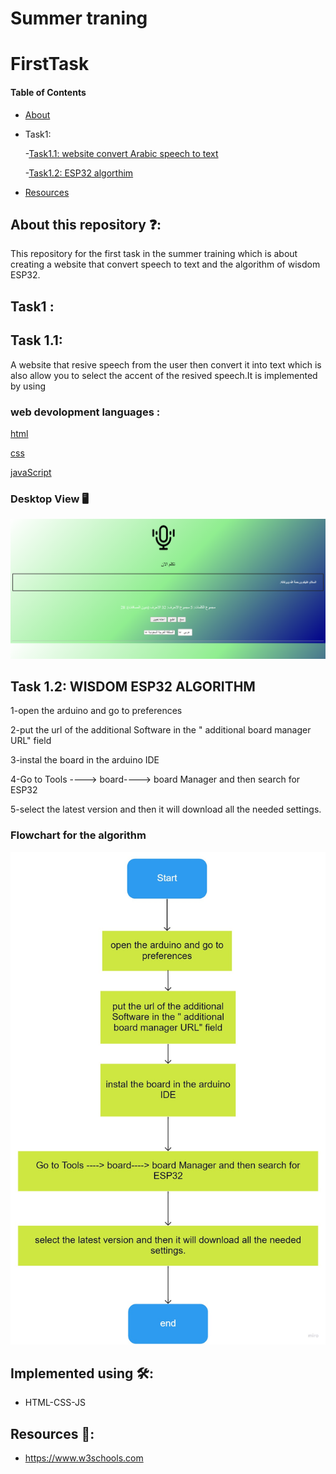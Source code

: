 # Summer traning
# FirstTask

#### Table of Contents  
* [About](https://github.com/shahadalboti/README#about-this-repository-)  
* Task1:
  
   -[Task1.1: website convert Arabic speech to text ](https://github.com/shahadalboti/README#task1-) 
  
   -[Task1.2:  ESP32 algorthim ](https://github.com/shahadalboti/README#task1-) 
  
* [Resources](https://github.com/shahadalboti/README#resources-)  

## About this repository ❓:
This repository for the first task in the summer training which is about creating a website that convert speech to text and the algorithm of wisdom ESP32.

## Task1 :
## Task 1.1:
A website that resive speech from the user then convert it into text which is also allow you to select the accent of the resived speech.It is implemented by using 

### web devolopment languages : 

[html](/index.html "html code")

[css](/script.js "JS code") 

[javaScript](/style.css "Css code")

### Desktop View 🖥️
![Desktop view](/websiteRevel.png "website page") 

## Task 1.2: WISDOM ESP32 ALGORITHM
1-open the arduino and go to preferences

2-put the url of the additional Software in the " additional board manager URL" field


3-instal the board in the arduino IDE


4-Go to Tools ----> board----> board Manager and then search for ESP32


5-select the latest version and then it will download all the needed settings.

### Flowchart for the algorithm
![Flowchart for the algorithm](/Flowchart.png "Flowchart") 


## Implemented using 🛠️:
* HTML-CSS-JS


## Resources 📜:
- https://www.w3schools.com
